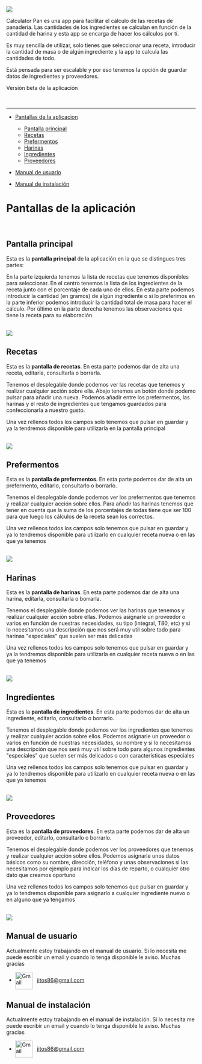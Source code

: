 <img src="https://github.com/jitos86/Calculator-pan-/blob/master/logos-readme/logo-horizontal.png"/>

Calculator Pan es una app para facilitar el cálculo de las recetas de panadería. Las cantidades de los ingredientes se calculan en función de la cantidad de harina y esta app se encarga de hacer los cálculos por tí.

Es muy sencilla de utilizar, solo tienes que seleccionar una receta, introducir la cantidad de masa o de algún ingrediente y la app te calcula las cantidades de todo.

Está pensada para ser escalable y por eso tenemos la opción de guardar datos de ingredientes y proveedores.

Versión beta de la aplicación

<br/>

___

* [Pantallas de la aplicacion](#pantallas-de-la-aplicación)
  * [Pantalla principal](#pantalla-principal)
  * [Recetas](#recetas)
  * [Prefermentos](#prefermentos)
  * [Harinas](#harinas)
  * [Ingredientes](#ingredientes)
  * [Proveedores](#proveedores)

* [Manual de usuario](#manual-de-usuario)
* [Manual de instalación](#manual-de-instalación)

# Pantallas de la aplicación

<br>

## Pantalla principal

Esta es la **pantalla principal** de la aplicación en la que se distingues tres partes: 

En la parte izquierda tenemos la lista de recetas que tenemos disponibles para seleccionar. En el centro tenemos la lista de los ingredientes de la receta junto con el porcentaje de cada uno de ellos. En esta parte podemos introducir la cantidad (en gramos) de algún ingrediente o si lo preferimos en la parte inferior podemos introducir la cantidad total de masa para hacer el cálculo. Por último en la parte derecha tenemos las observaciones que tiene la receta para su elaboración

<br>
<img src="https://github.com/jitos86/Calculator-pan-/blob/master/logos-readme/principal.jpg"/>
<br>

## Recetas

Esta es la **pantalla de recetas**. En esta parte podemos dar de alta una receta, editarla, consultarla o borrarla. 

Tenemos el desplegable donde podemos ver las recetas que tenemos y realizar cualquier acción sobre ella. Abajo tenemos un botón donde podemo pulsar para añadir una nueva. Podemos añadir entre los prefermentos, las harinas y el resto de ingredientes que tengamos guardados para confeccionarla a nuestro gusto. 

Una vez rellenos todos los campos solo tenemos que pulsar en guardar y ya la tendremos disponible para utilizarla en la pantalla principal

<br>
<img src="https://github.com/jitos86/Calculator-pan-/blob/master/logos-readme/recetas.jpg"/>
<br>

## Prefermentos

Esta es la **pantalla de prefermentos**. En esta parte podemos dar de alta un prefermento, editarlo, consultarlo o borrarlo. 

Tenemos el desplegable donde podemos ver los prefermentos que tenemos y realizar cualquier acción sobre ellos. Para añadir las harinas tenemos que tener en cuenta que la suma de los porcentajes de todas tiene que ser 100 para que luego los cálculos de la receta sean los correctos. 

Una vez rellenos todos los campos solo tenemos que pulsar en guardar y ya lo tendremos disponible para utilizarlo en cualquier receta nueva o en las que ya tenemos

<br>
<img src="https://github.com/jitos86/Calculator-pan-/blob/master/logos-readme/prefermentos.jpg"/>
<br>

## Harinas

Esta es la **pantalla de harinas**. En esta parte podemos dar de alta una harina, editarla, consultarla o borrarla. 

Tenemos el desplegable donde podemos ver las harinas que tenemos y realizar cualquier acción sobre ellas. Podemos asignarle un proveedor o varios en función de nuestras necesidades, su tipo (integral, T80, etc) y si lo necesitamos una descripción que nos será muy util sobre todo para harinas "especiales" que suelen ser más delicadas

Una vez rellenos todos los campos solo tenemos que pulsar en guardar y ya la tendremos disponible para utilizarla en cualquier receta nueva o en las que ya tenemos

<br>
<img src="https://github.com/jitos86/Calculator-pan-/blob/master/logos-readme/harinas.jpg"/>
<br>

## Ingredientes

Esta es la **pantalla de ingredientes**. En esta parte podemos dar de alta un ingrediente, editarlo, consultarlo o borrarlo. 

Tenemos el desplegable donde podemos ver los ingredientes que tenemos y realizar cualquier acción sobre ellos. Podemos asignarle un proveedor o varios en función de nuestras necesidades, su nombre y si lo necesitamos una descripción que nos será muy util sobre todo para algunos ingredientes "especiales" que suelen ser más delicados o con características especiales

Una vez rellenos todos los campos solo tenemos que pulsar en guardar y ya lo tendremos disponible para utilizarlo en cualquier receta nueva o en las que ya tenemos

<br>
<img src="https://github.com/jitos86/Calculator-pan-/blob/master/logos-readme/ingredientes.jpg"/>
<br>

## Proveedores

Esta es la **pantalla de proveedores**. En esta parte podemos dar de alta un proveedor, editarlo, consultarlo o borrarlo. 

Tenemos el desplegable donde podemos ver los proveedores que tenemos y realizar cualquier acción sobre ellos. Podemos asignarle unos datos básicos como su nombre, dirección, teléfono y unas observaciones si las necesitamos por ejemplo para indicar los días de reparto, o cualquier otro dato que creamos oportuno

Una vez rellenos todos los campos solo tenemos que pulsar en guardar y ya lo tendremos disponible para asignarlo a cualquier ingrediente nuevo o en alguno que ya tengamos

<br>
<img src="https://github.com/jitos86/Calculator-pan-/blob/master/logos-readme/proveedores.jpg"/>
<br>

## Manual de usuario

Actualmente estoy trabajando en el manual de usuario. Si lo necesita me puede escribir un email y cuando lo tenga disponible le aviso. Muchas gracias

* <img align="center" alt="Gmail" width="46px" src="https://github.com/jitos86/jitos86/blob/master/mail.svg" />&nbsp;&nbsp;
<a href="mailto:jitos86@gmail.com">jitos86@gmail.com</a> 

## Manual de instalación

Actualmente estoy trabajando en el manual de instalación. Si lo necesita me puede escribir un email y cuando lo tenga disponible le aviso. Muchas gracias

* <img align="center" alt="Gmail" width="46px" src="https://github.com/jitos86/jitos86/blob/master/mail.svg" />&nbsp;&nbsp;
<a href="mailto:jitos86@gmail.com">jitos86@gmail.com</a> 





